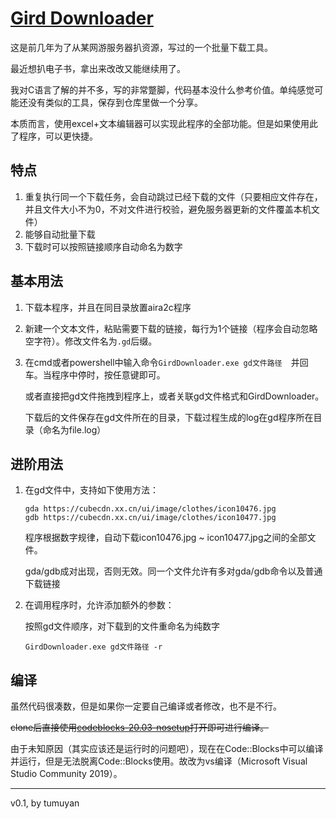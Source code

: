 # [Gird Downloader](https://github.com/tumuyan/Gird-Downloader)

这是前几年为了从某网游服务器扒资源，写过的一个批量下载工具。

最近想扒电子书，拿出来改改又能继续用了。

我对C语言了解的并不多，写的非常蹩脚，代码基本没什么参考价值。单纯感觉可能还没有类似的工具，保存到仓库里做一个分享。

本质而言，使用excel+文本编辑器可以实现此程序的全部功能。但是如果使用此了程序，可以更快捷。

## 特点

1. 重复执行同一个下载任务，会自动跳过已经下载的文件（只要相应文件存在，并且文件大小不为0，不对文件进行校验，避免服务器更新的文件覆盖本机文件）
2. 能够自动批量下载
3. 下载时可以按照链接顺序自动命名为数字

## 基本用法

1. 下载本程序，并且在同目录放置aira2c程序

2. 新建一个文本文件，粘贴需要下载的链接，每行为1个链接（程序会自动忽略空字符）。修改文件名为`.gd`后缀。

3. 在cmd或者powershell中输入命令`GirdDownloader.exe gd文件路径  `并回车。当程序中停时，按任意键即可。

   或者直接把gd文件拖拽到程序上，或者关联gd文件格式和GirdDownloader。
   
   下载后的文件保存在gd文件所在的目录，下载过程生成的log在gd程序所在目录（命名为file.log）

## 进阶用法

1. 在gd文件中，支持如下使用方法：

   ```
   gda https://cubecdn.xx.cn/ui/image/clothes/icon10476.jpg
   gdb https://cubecdn.xx.cn/ui/image/clothes/icon10477.jpg
   ```

   程序根据数字规律，自动下载icon10476.jpg ~ icon10477.jpg之间的全部文件。

   gda/gdb成对出现，否则无效。同一个文件允许有多对gda/gdb命令以及普通下载链接

2. 在调用程序时，允许添加额外的参数：

   按照gd文件顺序，对下载到的文件重命名为纯数字

   `GirdDownloader.exe gd文件路径 -r`

## 编译

虽然代码很凑数，但是如果你一定要自己编译或者修改，也不是不行。

~~clone后直接使用[codeblocks-20.03-nosetup](https://sourceforge.net/projects/codeblocks/files/Binaries/20.03/Windows/codeblocks-20.03-nosetup.zip/download)打开即可进行编译。~~

由于未知原因（其实应该还是运行时的问题吧），现在在Code::Blocks中可以编译并运行，但是无法脱离Code::Blocks使用。故改为vs编译（Microsoft Visual Studio Community 2019）。





---

v0.1, by tumuyan







